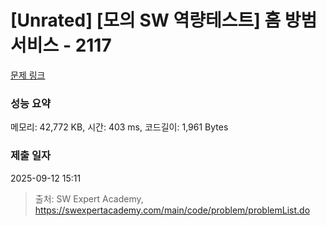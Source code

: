 # [Unrated] [모의 SW 역량테스트] 홈 방범 서비스 - 2117 

[문제 링크](https://swexpertacademy.com/main/code/problem/problemDetail.do?contestProbId=AV5V61LqAf8DFAWu) 

### 성능 요약

메모리: 42,772 KB, 시간: 403 ms, 코드길이: 1,961 Bytes

### 제출 일자

2025-09-12 15:11



> 출처: SW Expert Academy, https://swexpertacademy.com/main/code/problem/problemList.do